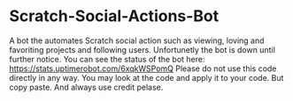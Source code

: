 # Scratch-Social-Actions-Bot
A bot the automates Scratch social action such as viewing, loving and favoriting projects and following users.
Unfortunetly the bot is down until further notice. You can see the status of the bot here: https://stats.uptimerobot.com/6xqkWSPomQ
Please do not use this code directly in any way. You may look at the code and apply it to your code. But copy paste. And always use credit pelase.
